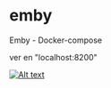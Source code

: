 # emby
Emby - Docker-compose

ver en "localhost:8200"


[![Alt text](https://img.youtube.com/vi/ncKUGqBl1q4/0.jpg)](https://www.youtube.com/watch?v=ncKUGqBl1q4)



